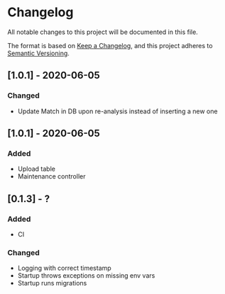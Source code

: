# Changelog
All notable changes to this project will be documented in this file.

The format is based on [Keep a Changelog](https://keepachangelog.com/en/1.0.0/),
and this project adheres to [Semantic Versioning](https://semver.org/spec/v2.0.0.html).

## [1.0.1] - 2020-06-05
### Changed
- Update Match in DB upon re-analysis instead of inserting a new one

## [1.0.1] - 2020-06-05
### Added
- Upload table
- Maintenance controller

## [0.1.3] - ?
### Added
- CI

### Changed
- Logging with correct timestamp
- Startup throws exceptions on missing env vars
- Startup runs migrations